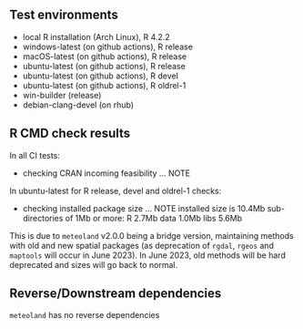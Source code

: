 ## Test environments

* local R installation (Arch Linux), R 4.2.2
* windows-latest (on github actions), R release
* macOS-latest (on github actions), R release
* ubuntu-latest (on github actions), R release
* ubuntu-latest (on github actions), R devel
* ubuntu-latest (on github actions), R oldrel-1
* win-builder (release)
* debian-clang-devel (on rhub)

## R CMD check results

In all CI tests:

* checking CRAN incoming feasibility ... NOTE

In ubuntu-latest for R release, devel and oldrel-1 checks:

* checking installed package size ... NOTE
  installed size is 10.4Mb
  sub-directories of 1Mb or more:
    R      2.7Mb
    data   1.0Mb
    libs   5.6Mb

This is due to `meteoland` v2.0.0 being a bridge version, maintaining methods
with old and new spatial packages (as deprecation of `rgdal`, `rgeos` and
`maptools` will occur in June 2023). In June 2023, old methods will be hard
deprecated and sizes will go back to normal.

## Reverse/Downstream dependencies

`meteoland` has no reverse dependencies
